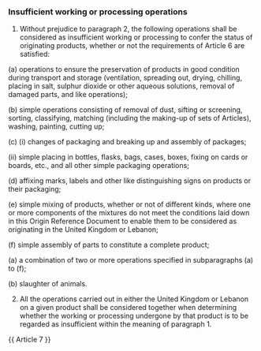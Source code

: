 ### Insufficient working or processing operations

1. 	Without prejudice to paragraph 2, the following operations shall be considered as insufficient working or processing to confer the status of originating products, whether or not the requirements of Article 6 are satisfied:

(a) 	operations to ensure the preservation of products in good condition during transport and storage (ventilation, spreading out, drying, chilling, placing in salt, sulphur dioxide or other aqueous solutions, removal of damaged parts, and like operations);

(b)	simple operations consisting of removal of dust, sifting or screening, sorting, classifying, matching (including the making-up of sets of Articles), washing, painting, cutting up;

(c)	(i) 	changes of packaging and breaking up and assembly of packages;

(ii)	simple placing in bottles, flasks, bags, cases, boxes, fixing on cards or boards, etc., and all other simple packaging operations;

(d)	affixing marks, labels and other like distinguishing signs on products or their packaging;

(e) 	simple mixing of products, whether or not of different kinds, where one or more components of the mixtures do not meet the conditions laid down in this Origin Reference Document to enable them to be considered as originating in the United Kingdom or Lebanon;

(f)	simple assembly of parts to constitute a complete product;

(a)	a combination of two or more operations specified in subparagraphs (a) to (f);

(b)	slaughter of animals.

2. 	All the operations carried out in either the United Kingdom or Lebanon on a given product shall be considered together when determining whether the working or processing undergone by that product is to be regarded as insufficient within the meaning of paragraph 1.

{{ Article 7 }}
